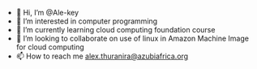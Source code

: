 - 👋 Hi, I’m @Ale-key
- 👀 I’m interested in computer programming 
- 🌱 I’m currently learning cloud computing foundation course
- 💞️ I’m looking to collaborate on use of linux in Amazon Machine Image for cloud computing 
- 📫 How to reach me alex.thuranira@azubiafrica.org

<!---
Ale-key/Ale-key is a ✨ special ✨ repository because its `README.md` (this file) appears on your GitHub profile.
You can click the Preview link to take a look at your changes.
--->
